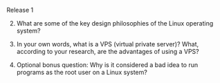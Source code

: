 Release 1

2. What are some of the key design philosophies of the Linux operating system?

3. In your own words, what is a VPS (virtual private server)? What, according to your research, are the advantages of using a VPS?

4. Optional bonus question: Why is it considered a bad idea to run programs as the root user on a Linux system?